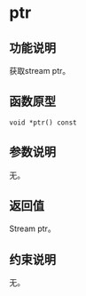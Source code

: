 # ptr<a name="ZH-CN_TOPIC_0000002031107057"></a>

## 功能说明<a name="zh-cn_topic_0000001936535568_section612mcpsimp"></a>

获取stream ptr。

## 函数原型<a name="zh-cn_topic_0000001936535568_section609mcpsimp"></a>

```
void *ptr() const
```

## 参数说明<a name="zh-cn_topic_0000001936535568_section615mcpsimp"></a>

无。

## 返回值<a name="zh-cn_topic_0000001936535568_section618mcpsimp"></a>

Stream ptr。

## 约束说明<a name="zh-cn_topic_0000001936535568_section621mcpsimp"></a>

无。

